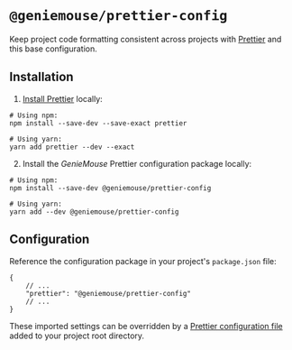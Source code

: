 # `@geniemouse/prettier-config`

Keep project code formatting consistent across projects with [Prettier] and this base configuration.

## Installation

1. [Install Prettier] locally:

```shell
# Using npm:
npm install --save-dev --save-exact prettier

# Using yarn:
yarn add prettier --dev --exact
```

2. Install the _GenieMouse_ Prettier configuration package locally:

```shell
# Using npm:
npm install --save-dev @geniemouse/prettier-config

# Using yarn:
yarn add --dev @geniemouse/prettier-config
```

## Configuration

Reference the configuration package in your project's `package.json` file:

```jsonc
{
    // ...
    "prettier": "@geniemouse/prettier-config"
    // ...
}
```

These imported settings can be overridden by a [Prettier configuration file] added to your project root directory.

<!-- LINK REFERENCES -->

[prettier]: https://prettier.io
[install prettier]: https://prettier.io/docs/en/install.html
[prettier configuration file]: https://prettier.io/docs/en/configuration.html

<!-- end: LINK REFERENCES -->
